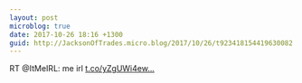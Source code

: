 ```yaml
---
layout: post
microblog: true
date: 2017-10-26 18:16 +1300
guid: http://JacksonOfTrades.micro.blog/2017/10/26/t923418154419630082.html
---
```

RT @ItMeIRL: me irl [t.co/yZgUWi4ew...](https://t.co/yZgUWi4ewV)
